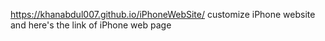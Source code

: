  https://khanabdul007.github.io/iPhoneWebSite/
          customize iPhone website 
 and here's the link of iPhone web page
